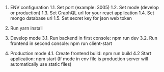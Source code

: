 1. ENV configuration
   1.1. Set port (example: 3005)
   1.2. Set mode (develop or production)
   1.3. Set GraphQL url for your react application
   1.4. Set mongo database uri
   1.5. Set secret key for json web token

2. Run yarn install

3. Develop mode
   3.1. Run backend in first console: npm run dev
   3.2. Run frontend in second console: npm run client-start

4. Production mode
   4.1. Create frontend build: npm run build
   4.2 Start application: npm start (If mode in env file is production server will automatically use static files)